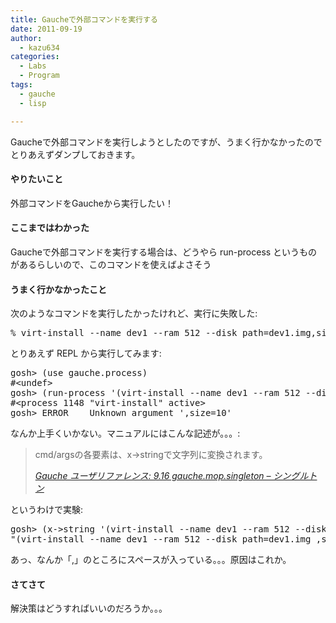 ```yaml
---
title: Gaucheで外部コマンドを実行する
date: 2011-09-19
author:
  - kazu634
categories:
  - Labs
  - Program
tags:
  - gauche
  - lisp

---
```

<div class="section">
<p>
    Gaucheで外部コマンドを実行しようとしたのですが、うまく行かなかったのでとりあえずダンプしておきます。
</p>
  
<h4>
    やりたいこと
</h4>
  
<p>
    外部コマンドをGaucheから実行したい！
</p>
  
<h4>
    ここまではわかった
</h4>
  
<p>
    Gaucheで外部コマンドを実行する場合は、どうやら run-process というものがあるらしいので、このコマンドを使えばよさそう
</p>
  
<h4>
    うまく行かなかったこと
</h4>
  
<p>
    次のようなコマンドを実行したかったけれど、実行に失敗した:
</p>
  
<pre class="syntax-highlight">
% virt-<span class="synStatement">install</span> <span class="synSpecial">--name</span> dev1 <span class="synSpecial">--ram</span> <span class="synConstant">512</span> <span class="synSpecial">--disk</span> <span class="synIdentifier">path</span>=<span class="synIdentifier">dev1.img,size</span>=<span class="synConstant">10</span> <span class="synSpecial">--vcpus</span> <span class="synConstant">1</span> <span class="synSpecial">--network</span> <span class="synIdentifier">bridge</span>=<span class="synIdentifier">br0,model</span>=virtio <span class="synSpecial">--graphic</span> <span class="synIdentifier">vnc,listen</span>=<span class="synConstant"></span>.<span class="synConstant"></span>.<span class="synConstant"></span>.<span class="synConstant"></span> <span class="synSpecial">--pxe</span>
</pre>
  
<p>
    とりあえず REPL から実行してみます:
</p>
  
<pre class="syntax-highlight">
gosh<span class="synStatement">&#62;</span> <span class="synStatement">(</span>use gauche.process<span class="synStatement">)</span>
<span class="synComment">#&#60;undef&#62;</span>
gosh<span class="synStatement">&#62;</span> <span class="synStatement">(</span>run-process <span class="synStatement">'</span><span class="synConstant">(virt-install --name dev1 --ram 512 --disk path=dev1.img,size=10 --vcpus 1 --network bridge=br0,model=virtio --graphic vnc,listen=0.0.0.0 --pxe))</span>
<span class="synConstant">#&#60;process 1148 &#34;virt-install&#34; active&#62;</span>
<span class="synConstant">gosh&#62; ERROR    Unknown argument </span><span class="synStatement">'</span>,<span class="synIdentifier">size</span>=<span class="synConstant">10</span><span class="synStatement">'</span>
</pre>
  
<p>
    なんか上手くいかない。マニュアルにはこんな記述が。。。:
</p>
  
<blockquote title="404 Not Found" cite="http://practical-scheme.net/gauche/man/gauche-refj_92.html">
<p>
      cmd/argsの各要素は、x->stringで文字列に変換されます。
</p>
    
<p>
<cite><a href="http://practical-scheme.net/gauche/man/gauche-refj_92.html" onclick="__gaTracker('send', 'event', 'outbound-article', 'http://practical-scheme.net/gauche/man/gauche-refj_92.html', 'Gauche ユーザリファレンス: 9.16 gauche.mop.singleton &#8211; シングルトン');" target="_blank">Gauche ユーザリファレンス: 9.16 gauche.mop.singleton &#8211; シングルトン</a></cite>
</p>
</blockquote>
  
<p>
    というわけで実験:
</p>
  
<pre class="syntax-highlight">
gosh<span class="synStatement">&#62;</span> <span class="synStatement">(</span>x-<span class="synStatement">&#62;</span>string <span class="synStatement">'</span><span class="synConstant">(virt-install --name dev1 --ram 512 --disk path=dev1.img,size=10 --vcpus 1 --network bridge=br0,model=virtio --graphic vnc,listen=0.0.0.0 --pxe))</span>
<span class="synConstant">&#34;(virt-install --name dev1 --ram 512 --disk path=dev1.img ,size=10 --vcpus 1 --network bridge=br0 ,model=virtio --graphic vnc ,listen=0.0.0.0 --pxe)&#34;</span>
</pre>
  
<p>
    あっ、なんか「,」のところにスペースが入っている。。。原因はこれか。
</p>
  
<h4>
    さてさて
</h4>
  
<p>
    解決策はどうすればいいのだろうか。。。
</p>
</div>
